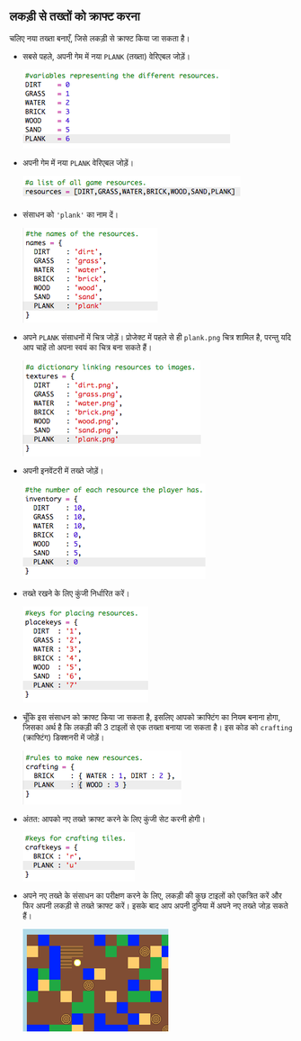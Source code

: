 ## लकड़ी से तख्तों को क्राफ्ट करना

चलिए नया तख्ता बनाएँ, जिसे लकड़ी से क्राफ्ट किया जा सकता है।

+ सबसे पहले, अपनी गेम में नया `PLANK` (तख्ता) वेरिएबल जोड़ें।

    ![screenshot](images/craft-plank-const.png)

+ अपनी गेम में नया `PLANK` वेरिएबल जोड़ें।

    ![screenshot](images/craft-plank-resources.png)

+ संसाधन को `'plank'` का नाम दें।

    ![screenshot](images/craft-plank-names.png)

+ अपने `PLANK` संसाधनों में चित्र जोड़ें। प्रोजेक्ट में पहले से ही `plank.png` चित्र शामिल है, परन्तु यदि आप चाहें तो अपना स्वयं का चित्र बना सकते हैं।

    ![screenshot](images/craft-plank-textures.png)

+ अपनी इनवेंटरी में तख्ते जोड़ें।

    ![screenshot](images/craft-plank-inventory.png)

+ तख्ते रखने के लिए कुंजी निर्धारित करें।

    ![screenshot](images/craft-plank-placekeys.png)

+ चूँकि इस संसाधन को क्राफ्ट किया जा सकता है, इसलिए आपको क्राफ्टिंग का नियम बनाना होगा, जिसका अर्थ है कि लकड़ी की 3 टाइलों से एक तख्ता बनाया जा सकता है। इस कोड को `crafting` (क्राफ्टिंग) डिक्शनरी में जोड़ें। 

    ![screenshot](images/craft-plank-crafting.png)

+ अंतत: आपको नए तख्ते क्राफ्ट करने के लिए कुंजी सेट करनी होगी।

    ![screenshot](images/craft-plank-craftkeys.png)

+ अपने नए तख्ते के संसाधन का परीक्षण करने के लिए, लकड़ी की कुछ टाइलों को एकत्रित करें और फिर अपनी लकड़ी से तख्ते क्राफ्ट करें। इसके बाद आप अपनी दुनिया में अपने नए तख्ते जोड़ सकते हैं।

    ![screenshot](images/craft-plank-test.png)



